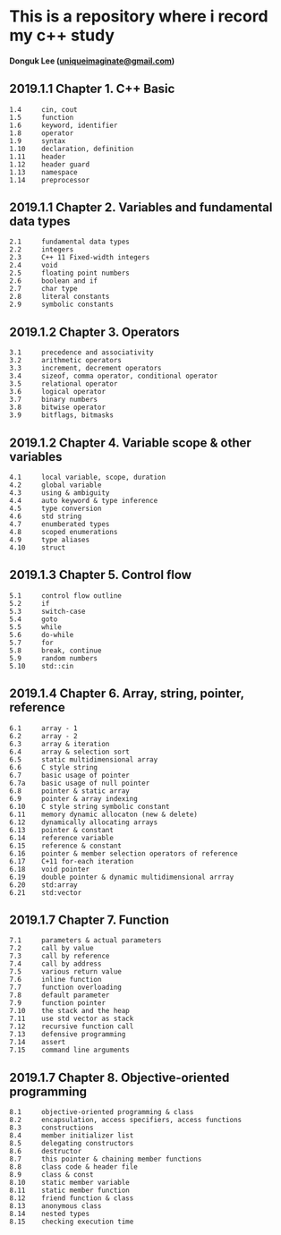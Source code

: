 # This is a repository where i record my c++ study
#### Donguk Lee (uniqueimaginate@gmail.com)

## 2019.1.1 Chapter 1. C++ Basic
```
1.4		cin, cout
1.5		function
1.6		keyword, identifier
1.8		operator
1.9		syntax
1.10	declaration, definition
1.11	header
1.12	header guard
1.13	namespace
1.14	preprocessor
```

## 2019.1.1 Chapter 2. Variables and fundamental data types
```
2.1 	fundamental data types
2.2 	integers
2.3 	C++ 11 Fixed-width integers
2.4 	void
2.5 	floating point numbers
2.6 	boolean and if
2.7 	char type
2.8 	literal constants
2.9 	symbolic constants
```

## 2019.1.2 Chapter 3. Operators
```
3.1 	precedence and associativity
3.2 	arithmetic operators
3.3		increment, decrement operators
3.4 	sizeof, comma operator, conditional operator
3.5 	relational operator
3.6 	logical operator
3.7 	binary numbers
3.8 	bitwise operator
3.9 	bitflags, bitmasks
```

## 2019.1.2 Chapter 4. Variable scope & other variables
```
4.1 	local variable, scope, duration
4.2 	global variable
4.3 	using & ambiguity
4.4 	auto keyword & type inference
4.5 	type conversion
4.6 	std string
4.7 	enumberated types
4.8 	scoped enumerations
4.9 	type aliases
4.10 	struct
```

## 2019.1.3 Chapter 5. Control flow
```
5.1 	control flow outline
5.2 	if
5.3 	switch-case
5.4 	goto
5.5 	while
5.6 	do-while
5.7 	for
5.8 	break, continue
5.9 	random numbers
5.10 	std::cin
```

## 2019.1.4 Chapter 6. Array, string, pointer, reference
```
6.1 	array - 1
6.2 	array - 2
6.3 	array & iteration
6.4 	array & selection sort
6.5 	static multidimensional array
6.6 	C style string
6.7 	basic usage of pointer
6.7a 	basic usage of null pointer
6.8 	pointer & static array
6.9 	pointer & array indexing
6.10 	C style string symbolic constant
6.11 	memory dynamic allocaton (new & delete)
6.12 	dynamically allocating arrays
6.13 	pointer & constant
6.14 	reference variable
6.15 	reference & constant
6.16 	pointer & member selection operators of reference
6.17 	C+11 for-each iteration
6.18 	void pointer
6.19 	double pointer & dynamic multidimensional arrray
6.20 	std:array
6.21 	std:vector
```

## 2019.1.7 Chapter 7. Function
```
7.1 	parameters & actual parameters
7.2 	call by value
7.3		call by reference
7.4		call by address
7.5		various return value
7.6		inline function
7.7		function overloading
7.8		default parameter
7.9		function pointer
7.10 	the stack and the heap
7.11 	use std vector as stack
7.12 	recursive function call
7.13 	defensive programming
7.14 	assert
7.15 	command line arguments
```

## 2019.1.7 Chapter 8. Objective-oriented programming
```
8.1 	objective-oriented programming & class
8.2 	encapsulation, access specifiers, access functions
8.3 	constructions
8.4 	member initializer list
8.5 	delegating constructors
8.6 	destructor
8.7 	this pointer & chaining member functions
8.8 	class code & header file
8.9 	class & const
8.10 	static member variable
8.11 	static member function
8.12 	friend function & class
8.13	anonymous class
8.14	nested types
8.15	checking execution time
```